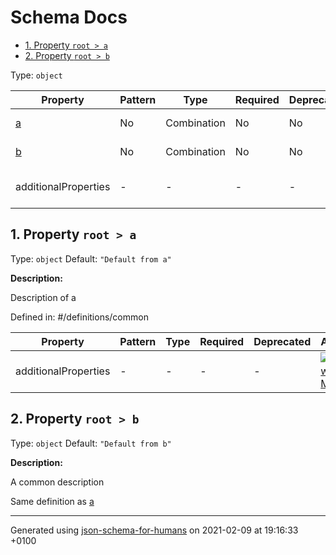 # Schema Docs

- [1. Property `root > a`](#a)
- [2. Property `root > b`](#b)

Type: `object`

| Property | Pattern | Type | Required | Deprecated | Additional | Description |
| -------- | ------- | ---- | -------- | ---------- | ---------- | ----------- |
| [a](#a)|No|Combination|No|No| No|Description of a|
| [b](#b)|No|Combination|No|No| No|A common description|
  | additionalProperties | - | - | - | - |  [![made-with-Markdown](https://img.shields.io/badge/Any%20type-allowed-green)](# "Additional Properties of any type are allowed.") | - |        

## <a name="a"></a>1. Property `root > a`

Type: `object`
Default: `"Default from a"`

**Description:** <p>Description of a</p>

Defined in: #/definitions/common

| Property | Pattern | Type | Required | Deprecated | Additional | Description |
| -------- | ------- | ---- | -------- | ---------- | ---------- | ----------- |
  | additionalProperties | - | - | - | - |  [![made-with-Markdown](https://img.shields.io/badge/Any%20type-allowed-green)](# "Additional Properties of any type are allowed.") | - |        

## <a name="b"></a>2. Property `root > b`

Type: `object`
Default: `"Default from b"`

**Description:** <p>A common description</p>

Same definition as [a](#a)

----------------------------------------------------------------------------------------------------------------------------
Generated using [json-schema-for-humans](https://github.com/coveooss/json-schema-for-humans) on 2021-02-09 at 19:16:33 +0100